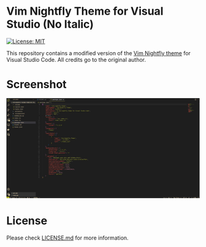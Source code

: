 # Vim Nightfly Theme for Visual Studio (No Italic)

[![License: MIT](https://img.shields.io/badge/License-MIT-yellow.svg)](https://opensource.org/licenses/MIT)

This repository contains a modified version of the [Vim Nightfly theme](https://marketplace.visualstudio.com/items?itemName=kitPlz.vim-nightfly-theme&ssr=false#overview) for Visual Studio Code. All credits go to the original author.

# Screenshot

<p align="center">
  <img src=".demo.jpg">
</p>

# License

Please check [LICENSE.md](LICENSE.md) for more information.

